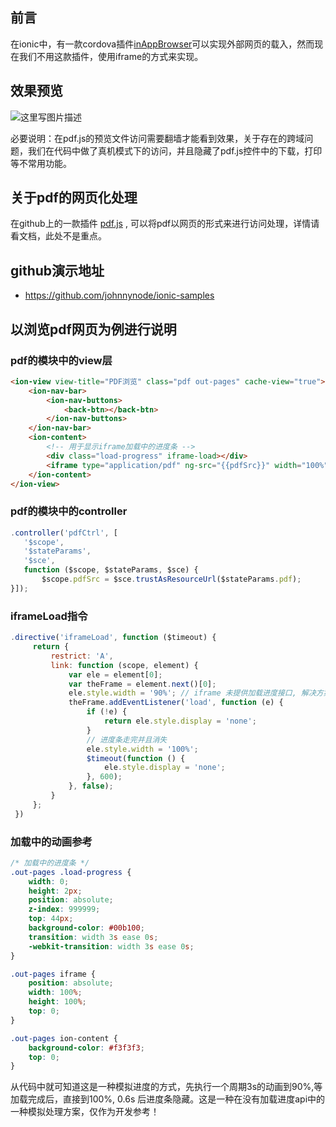 ## __前言__

在ionic中，有一款cordova插件[inAppBrowser](http://ngcordova.com/docs/plugins/inAppBrowser/)可以实现外部网页的载入，然而现在我们不用这款插件，使用iframe的方式来实现。

## __效果预览__

![这里写图片描述](https://github.com/johnnynode/ionic-samples/raw/ionic-v1/screenshot/pdf.gif)

必要说明：在pdf.js的预览文件访问需要翻墙才能看到效果，关于存在的跨域问题，我们在代码中做了真机模式下的访问，并且隐藏了pdf.js控件中的下载，打印等不常用功能。

## __关于pdf的网页化处理__

在github上的一款插件 [pdf.js](https://github.com/mozilla/pdf.js/) , 可以将pdf以网页的形式来进行访问处理，详情请看文档，此处不是重点。

## __github演示地址__

- https://github.com/johnnynode/ionic-samples

## __以浏览pdf网页为例进行说明__

### pdf的模块中的view层

```html
<ion-view view-title="PDF浏览" class="pdf out-pages" cache-view="true">
    <ion-nav-bar>
        <ion-nav-buttons>
            <back-btn></back-btn>
        </ion-nav-buttons>
    </ion-nav-bar>
    <ion-content>
        <!-- 用于显示iframe加载中的进度条 -->
        <div class="load-progress" iframe-load></div>
        <iframe type="application/pdf" ng-src="{{pdfSrc}}" width="100%" height="100%"></iframe>
    </ion-content>
</ion-view>

```

### pdf的模块中的controller

```javascript
.controller('pdfCtrl', [
   '$scope',
   '$stateParams',
   '$sce',
   function ($scope, $stateParams, $sce) {
	   $scope.pdfSrc = $sce.trustAsResourceUrl($stateParams.pdf);
}]);

```

### iframeLoad指令

```javascript
.directive('iframeLoad', function ($timeout) {
     return {
         restrict: 'A',
         link: function (scope, element) {
             var ele = element[0];
             var theFrame = element.next()[0];
             ele.style.width = '90%'; // iframe 未提供加载进度接口, 解决方案: 执行一个动画,首先加载到90%
             theFrame.addEventListener('load', function (e) {
                 if (!e) {
                     return ele.style.display = 'none';
                 }
                 // 进度条走完并且消失
                 ele.style.width = '100%';
                 $timeout(function () {
                     ele.style.display = 'none';
                 }, 600);
             }, false);
         }
     };
 })

```

### 加载中的动画参考

```css
/* 加载中的进度条 */
.out-pages .load-progress {
    width: 0;
    height: 2px;
    position: absolute;
    z-index: 999999;
    top: 44px;
    background-color: #00b100;
    transition: width 3s ease 0s;
    -webkit-transition: width 3s ease 0s;
}

.out-pages iframe {
    position: absolute;
    width: 100%;
    height: 100%;
    top: 0;
}

.out-pages ion-content {
    background-color: #f3f3f3;
    top: 0;
}

```

从代码中就可知道这是一种模拟进度的方式，先执行一个周期3s的动画到90%,等加载完成后，直接到100%,  0.6s 后进度条隐藏。这是一种在没有加载进度api中的一种模拟处理方案，仅作为开发参考！ 